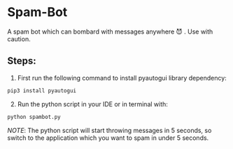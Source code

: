 # Spam-Bot
A spam bot which can bombard with messages anywhere 😈 . Use with caution.

## Steps:
1.  First run the following command to install pyautogui library dependency:
```bash
pip3 install pyautogui
```
2. Run the python script in your IDE or in terminal with:
```bash
python spambot.py
```
*NOTE*: The python script will start throwing messages in 5 seconds, so switch to the application which you want to spam in under 5 seconds.
